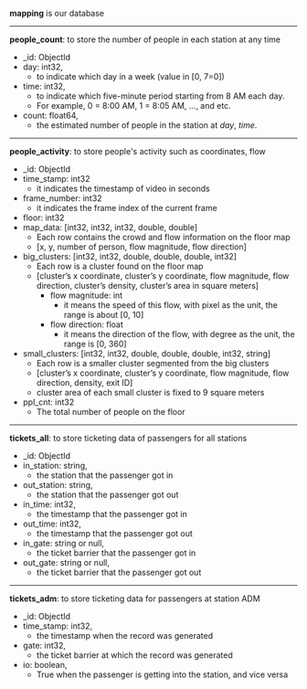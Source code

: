 **mapping** is our database
***
**people_count**: to store the number of people in each station at any time
* _id: ObjectId
* day: int32, 
	* to indicate which day in a week (value in [0, 7=0])
* time: int32, 
	* to indicate which five-minute period starting from 8 AM each day. 
	* For example, 0 = 8:00 AM, 1 = 8:05 AM, ..., and etc.
* count: float64, 
	* the estimated number of people in the station at *day*, *time*.
***
**people_activity**: to store people's activity such as coordinates, flow
* _id: ObjectId
* time_stamp: int32
	* it indicates the timestamp of video in seconds
* frame_number: int32
	* it indicates the frame index of the current frame 
* floor: int32
* map_data: [int32, int32, int32, double, double]
	* Each row contains the crowd and flow information on the floor map
    * [x, y, number of person, flow magnitude, flow direction]
* big_clusters: [int32, int32, double, double, double, int32]
    * Each row is a cluster found on the floor map
    * [cluster’s x coordinate, cluster’s y coordinate, flow magnitude, flow direction, cluster’s density, cluster’s area in square meters]   
    	* flow magnitude: int
			* it means the speed of this flow, with pixel as the unit, the range is about [0, 10]
		* flow direction: float
			* it means the direction of the flow, with degree as the unit, the range is [0, 360]
* small_clusters: [int32, int32, double, double, double, int32, string]
	* Each row is a smaller cluster segmented from the big clusters
    * [cluster’s x coordinate, cluster’s y coordinate, flow magnitude, flow direction, density, exit ID] 
    * cluster area of each small cluster is fixed to 9 square meters
* ppl_cnt: int32 
	* The total number of people on the floor
***
**tickets_all**: to store ticketing data of passengers for all stations
* _id: ObjectId
* in_station: string, 
	* the station that the passenger got in
* out_station: string, 
	* the station that the passenger got out
* in_time: int32, 
	* the timestamp that the passenger got in
* out_time: int32, 
	* the timestamp that the passenger got out
* in_gate: string or null, 
	* the ticket barrier that the passenger got in
* out_gate: string or null, 
	* the ticket barrier that the passenger got out
***
**tickets_adm**: to store ticketing data for passengers at station ADM
* _id: ObjectId
* time_stamp: int32, 
	* the timestamp when the record was generated
* gate: int32, 
	* the ticket barrier at which the record was generated
* io: boolean, 
	* True when the passenger is getting into the station, and vice versa


